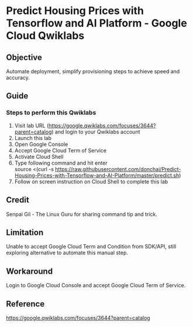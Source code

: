 # Predict Housing Prices with Tensorflow and AI Platform - Google Cloud Qwiklabs

## Objective

Automate deployment, simplify provisioning steps to achieve speed and accuracy.

## Guide

### Steps to perform this Qwiklabs
1. Visit lab URL (https://google.qwiklabs.com/focuses/3644?parent=catalog) and login to your Qwiklabs account
2. Launch this lab
3. Open Google Console
4. Accept Google Cloud Term of Service
5. Activate Cloud Shell
6. Type following command and hit enter  
source <(curl -s https://raw.githubusercontent.com/donchai/Predict-Housing-Prices-with-Tensorflow-and-AI-Platform/master/predict.sh)
7. Follow on screen instruction on Cloud Shell to complete this lab

## Credit
Senpai Gil - The Linux Guru for sharing command tip and trick.

## Limitation

Unable to accept Google Cloud Term and Condition from SDK/API, still exploring alternative to automate this manual step.

## Workaround

Login to Google Cloud Console and accept Google Cloud Term of Service.

## Reference 

https://google.qwiklabs.com/focuses/3644?parent=catalog
